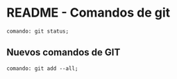 # README - Comandos de git
```
comando: git status;
```

## Nuevos comandos de GIT
```
comando: git add --all;
```